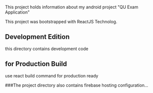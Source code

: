 This project holds information about my android project "QU Exam Application"

This project was bootstrapped with ReactJS Technolog.

## Development Edition
this directory contains development code
## for Production Build
use react build command for production ready

###The project directory also contains firebase hosting configuration...
